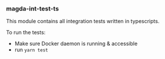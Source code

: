 ### magda-int-test-ts

This module contains all integration tests written in typescripts.

To run the tests:

- Make sure Docker daemon is running & accessible
- run `yarn test`
